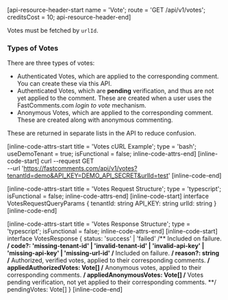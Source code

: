 [api-resource-header-start name = 'Vote'; route = 'GET /api/v1/votes'; creditsCost = 10; api-resource-header-end]

Votes must be fetched by `urlId`.

### Types of Votes

There are three types of votes:

- Authenticated Votes, which are applied to the corresponding comment. You can create these via this API.
- Authenticated Votes, which are **pending** verification, and thus are not yet applied to the comment. These are created when a user uses the FastComments.com *login to vote* mechanism.
- Anonymous Votes, which are applied to the corresponding comment. These are created along with anonymous commenting.

These are returned in separate lists in the API to reduce confusion.

[inline-code-attrs-start title = 'Votes cURL Example'; type = 'bash'; useDemoTenant = true; isFunctional = false; inline-code-attrs-end]
[inline-code-start]
curl --request GET \
  --url 'https://fastcomments.com/api/v1/votes?tenantId=demo&API_KEY=DEMO_API_SECRET&urlId=test'
[inline-code-end]

[inline-code-attrs-start title = 'Votes Request Structure'; type = 'typescript'; isFunctional = false; inline-code-attrs-end]
[inline-code-start]
interface VotesRequestQueryParams {
    tenantId: string
    API_KEY: string
    urlId: string
}
[inline-code-end]

[inline-code-attrs-start title = 'Votes Response Structure'; type = 'typescript'; isFunctional = false; inline-code-attrs-end]
[inline-code-start]
interface VotesResponse {
    status: 'success' | 'failed'
    /** Included on failure. **/
    code?: 'missing-tenant-id' | 'invalid-tenant-id' | 'invalid-api-key' | 'missing-api-key' | 'missing-url-id'
    /** Included on failure. **/
    reason?: string
    /** Authorized, verified votes, applied to their corresponding comments. **/
    appliedAuthorizedVotes: Vote[]
    /** Anonymous votes, applied to their corresponding comments. **/
    appliedAnonymousVotes: Vote[]
    /** Votes pending verification, not yet applied to their corresponding comments. **/
    pendingVotes: Vote[]
}
[inline-code-end]
